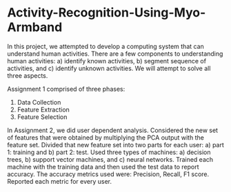 # Activity-Recognition-Using-Myo-Armband


In this project, we attempted to develop a computing system that can understand human activities. There are a few components to understanding human activities: a) identify known activities, b) segment sequence of activities, and c) identify unknown activities. We will attempt to solve all three aspects. 

Assignment 1 comprised of three phases: 
1. Data Collection
2. Feature Extraction
3. Feature Selection

In Assignment 2, we did user dependent analysis. Considered the new set of features that were obtained by multiplying the PCA output with the feature set. Divided that new feature set into two parts for each user: a) part 1: training and b) part 2: test. Used three types of machines: a) decision trees, b) support vector machines, and c) neural networks. 
Trained each machine with the training data and then used the test data to report accuracy. The accuracy metrics used were:  Precision, Recall, F1 score. Reported each metric for every user.


